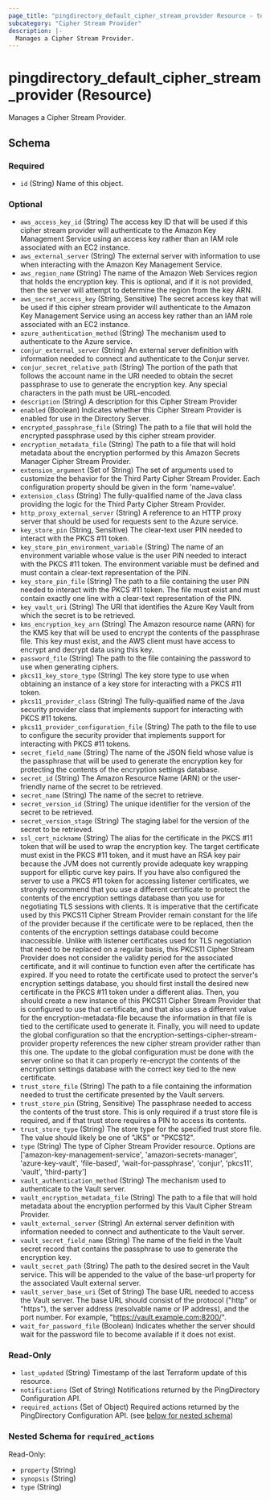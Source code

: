 ```yaml
---
page_title: "pingdirectory_default_cipher_stream_provider Resource - terraform-provider-pingdirectory"
subcategory: "Cipher Stream Provider"
description: |-
  Manages a Cipher Stream Provider.
---
```


# pingdirectory_default_cipher_stream_provider (Resource)

Manages a Cipher Stream Provider.



<!-- schema generated by tfplugindocs -->
## Schema

### Required

- `id` (String) Name of this object.

### Optional

- `aws_access_key_id` (String) The access key ID that will be used if this cipher stream provider will authenticate to the Amazon Key Management Service using an access key rather than an IAM role associated with an EC2 instance.
- `aws_external_server` (String) The external server with information to use when interacting with the Amazon Key Management Service.
- `aws_region_name` (String) The name of the Amazon Web Services region that holds the encryption key. This is optional, and if it is not provided, then the server will attempt to determine the region from the key ARN.
- `aws_secret_access_key` (String, Sensitive) The secret access key that will be used if this cipher stream provider will authenticate to the Amazon Key Management Service using an access key rather than an IAM role associated with an EC2 instance.
- `azure_authentication_method` (String) The mechanism used to authenticate to the Azure service.
- `conjur_external_server` (String) An external server definition with information needed to connect and authenticate to the Conjur server.
- `conjur_secret_relative_path` (String) The portion of the path that follows the account name in the URI needed to obtain the secret passphrase to use to generate the encryption key. Any special characters in the path must be URL-encoded.
- `description` (String) A description for this Cipher Stream Provider
- `enabled` (Boolean) Indicates whether this Cipher Stream Provider is enabled for use in the Directory Server.
- `encrypted_passphrase_file` (String) The path to a file that will hold the encrypted passphrase used by this cipher stream provider.
- `encryption_metadata_file` (String) The path to a file that will hold metadata about the encryption performed by this Amazon Secrets Manager Cipher Stream Provider.
- `extension_argument` (Set of String) The set of arguments used to customize the behavior for the Third Party Cipher Stream Provider. Each configuration property should be given in the form 'name=value'.
- `extension_class` (String) The fully-qualified name of the Java class providing the logic for the Third Party Cipher Stream Provider.
- `http_proxy_external_server` (String) A reference to an HTTP proxy server that should be used for requests sent to the Azure service.
- `key_store_pin` (String, Sensitive) The clear-text user PIN needed to interact with the PKCS #11 token.
- `key_store_pin_environment_variable` (String) The name of an environment variable whose value is the user PIN needed to interact with the PKCS #11 token. The environment variable must be defined and must contain a clear-text representation of the PIN.
- `key_store_pin_file` (String) The path to a file containing the user PIN needed to interact with the PKCS #11 token. The file must exist and must contain exactly one line with a clear-text representation of the PIN.
- `key_vault_uri` (String) The URI that identifies the Azure Key Vault from which the secret is to be retrieved.
- `kms_encryption_key_arn` (String) The Amazon resource name (ARN) for the KMS key that will be used to encrypt the contents of the passphrase file. This key must exist, and the AWS client must have access to encrypt and decrypt data using this key.
- `password_file` (String) The path to the file containing the password to use when generating ciphers.
- `pkcs11_key_store_type` (String) The key store type to use when obtaining an instance of a key store for interacting with a PKCS #11 token.
- `pkcs11_provider_class` (String) The fully-qualified name of the Java security provider class that implements support for interacting with PKCS #11 tokens.
- `pkcs11_provider_configuration_file` (String) The path to the file to use to configure the security provider that implements support for interacting with PKCS #11 tokens.
- `secret_field_name` (String) The name of the JSON field whose value is the passphrase that will be used to generate the encryption key for protecting the contents of the encryption settings database.
- `secret_id` (String) The Amazon Resource Name (ARN) or the user-friendly name of the secret to be retrieved.
- `secret_name` (String) The name of the secret to retrieve.
- `secret_version_id` (String) The unique identifier for the version of the secret to be retrieved.
- `secret_version_stage` (String) The staging label for the version of the secret to be retrieved.
- `ssl_cert_nickname` (String) The alias for the certificate in the PKCS #11 token that will be used to wrap the encryption key. The target certificate must exist in the PKCS #11 token, and it must have an RSA key pair because the JVM does not currently provide adequate key wrapping support for elliptic curve key pairs.  If you have also configured the server to use a PKCS #11 token for accessing listener certificates, we strongly recommend that you use a different certificate to protect the contents of the encryption settings database than you use for negotiating TLS sessions with clients. It is imperative that the certificate used by this PKCS11 Cipher Stream Provider remain constant for the life of the provider because if the certificate were to be replaced, then the contents of the encryption settings database could become inaccessible. Unlike with listener certificates used for TLS negotiation that need to be replaced on a regular basis, this PKCS11 Cipher Stream Provider does not consider the validity period for the associated certificate, and it will continue to function even after the certificate has expired.  If you need to rotate the certificate used to protect the server's encryption settings database, you should first install the desired new certificate in the PKCS #11 token under a different alias. Then, you should create a new instance of this PKCS11 Cipher Stream Provider that is configured to use that certificate, and that also uses a different value for the encryption-metadata-file because the information in that file is tied to the certificate used to generate it. Finally, you will need to update the global configuration so that the encryption-settings-cipher-stream-provider property references the new cipher stream provider rather than this one. The update to the global configuration must be done with the server online so that it can properly re-encrypt the contents of the encryption settings database with the correct key tied to the new certificate.
- `trust_store_file` (String) The path to a file containing the information needed to trust the certificate presented by the Vault servers.
- `trust_store_pin` (String, Sensitive) The passphrase needed to access the contents of the trust store. This is only required if a trust store file is required, and if that trust store requires a PIN to access its contents.
- `trust_store_type` (String) The store type for the specified trust store file. The value should likely be one of "JKS" or "PKCS12".
- `type` (String) The type of Cipher Stream Provider resource. Options are ['amazon-key-management-service', 'amazon-secrets-manager', 'azure-key-vault', 'file-based', 'wait-for-passphrase', 'conjur', 'pkcs11', 'vault', 'third-party']
- `vault_authentication_method` (String) The mechanism used to authenticate to the Vault server.
- `vault_encryption_metadata_file` (String) The path to a file that will hold metadata about the encryption performed by this Vault Cipher Stream Provider.
- `vault_external_server` (String) An external server definition with information needed to connect and authenticate to the Vault server.
- `vault_secret_field_name` (String) The name of the field in the Vault secret record that contains the passphrase to use to generate the encryption key.
- `vault_secret_path` (String) The path to the desired secret in the Vault service. This will be appended to the value of the base-url property for the associated Vault external server.
- `vault_server_base_uri` (Set of String) The base URL needed to access the Vault server. The base URL should consist of the protocol ("http" or "https"), the server address (resolvable name or IP address), and the port number. For example, "https://vault.example.com:8200/".
- `wait_for_password_file` (Boolean) Indicates whether the server should wait for the password file to become available if it does not exist.

### Read-Only

- `last_updated` (String) Timestamp of the last Terraform update of this resource.
- `notifications` (Set of String) Notifications returned by the PingDirectory Configuration API.
- `required_actions` (Set of Object) Required actions returned by the PingDirectory Configuration API. (see [below for nested schema](#nestedatt--required_actions))

<a id="nestedatt--required_actions"></a>
### Nested Schema for `required_actions`

Read-Only:

- `property` (String)
- `synopsis` (String)
- `type` (String)



